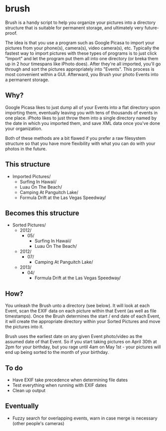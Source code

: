 # brush

Brush is a handy script to help you organize your pictures into a directory structure
that is suitable for permanent storage, and ultimately very future-proof.

The idea is that you use a program such as Google Picasa to import your pictures from
your phone(s), camera(s), video camera(s), etc. Typically the fastest way to
import pictures with these types of programs is to just click "Import" and let the
program put them all into one directory (or breka them up in 2 hour timespans like
iPhoto does). After they're all imported, you'll go through and sort the pictures
appropriately into "Events". This process is most convenient within a GUI. Afterward,
you Brush your photo Events into a permanent storage.

## Why?

Google Picasa likes to just dump all of your Events into a flat directory upon
importing them, eventually leaving you with tens of thousands of events in one place.
iPhoto likes to just throw them into a single directory named by the date in which
you imported them, and save XML data once you've done your organization.

Both of these methods are a bit flawed if you prefer a raw filesystem structure so
that you have more flexibility with what you can do with your photos in the future.

## This structure

* Imported Pictures/
	* Surfing In Hawaii/
	* Luau On The Beach/
	* Camping At Panguitch Lake/
	* Formula Drift at the Las Vegas Speedway/

## Becomes this structure

* Sorted Pictures/
	* 2012/
		* 05/
			* Surfing In Hawaii/
			* Luau On The Beach/
	* 2012/
		* 07/
			* Camping At Panguitch Lake/
	* 2013/
		* 04/
			* Formula Drift at the Las Vegas Speedway/

## How?

You unleash the Brush unto a directory (see below). It will look at each Event,
scan the EXIF data on each picture within that Event (as well as file timestamps).
Once the Brush determines the start / end date of each Event, it will create the
appropriate directory within your Sorted Pictures and move the pictures into it.

Brush uses the earliest date on any given Event photo/video as the assumed date
of that Event. So if you start taking pictures on April 30th at 2pm for your
birthday, but you rage until 4am on May 1st - your pictures will end up being
sorted to the month of your birthday.


## To do

* Have EXIF take precedence when determining file dates
* Test everything when running with EXIF dates
* Clean up output

## Eventually
* Fuzzy search for overlapping events, warn in case merge is necessary (other people's cameras)

